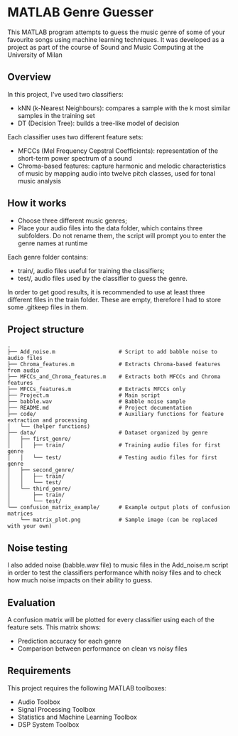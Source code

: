 # MATLAB Genre Guesser

This MATLAB program attempts to guess the music genre of some of your favourite songs using machine learning techniques. It was developed as a project as part of the course of Sound and Music Computing at the University of Milan

## Overview
In this project, I've used two classifiers:
 - kNN (k-Nearest Neighbours): compares a sample with the k most similar samples in the training set
 - DT (Decision Tree): builds a tree-like model of decision

Each classifier uses two different feature sets:
- MFCCs (Mel Frequency Cepstral Coefficients): representation of the short-term power spectrum of a sound
- Chroma-based features: capture harmonic and melodic characteristics of music by mapping audio into twelve pitch classes, used for tonal music analysis

## How it works
- Choose three different music genres;
- Place your audio files into the data folder, which contains three subfolders. Do not rename them, the script will prompt you to enter the genre names at runtime

Each genre folder contains:
- train/, audio files useful for training the classifiers;
- test/, audio files used by the classifier to guess the genre.

In order to get good results, it is recommended to use at least three different files in the train folder. These are empty, therefore I had to store some .gitkeep files in them.

## Project structure
```
.
├── Add_noise.m                    # Script to add babble noise to audio files
├── Chroma_features.m              # Extracts Chroma-based features from audio
├── MFCCs_and_Chroma_features.m    # Extracts both MFCCs and Chroma features
├── MFCCs_features.m               # Extracts MFCCs only
├── Project.m                      # Main script
├── babble.wav                     # Babble noise sample
├── README.md                      # Project documentation
├── code/                          # Auxiliary functions for feature extraction and processing
│   └── (helper functions)
├── data/                          # Dataset organized by genre
│   ├── first_genre/
│   │   ├── train/                 # Training audio files for first genre
│   │   └── test/                  # Testing audio files for first genre
│   ├── second_genre/
│   │   ├── train/
│   │   └── test/
│   └── third_genre/
│       ├── train/
│       └── test/
└── confusion_matrix_example/      # Example output plots of confusion matrices
    └── matrix_plot.png            # Sample image (can be replaced with your own)
```

## Noise testing
I also added noise (babble.wav file) to music files in the Add_noise.m script in order to test the classifiers performance whith noisy files and to check how much noise impacts on their ability to guess.

## Evaluation
A confusion matrix will be plotted for every classifier using each of the feature sets. This matrix shows:
- Prediction accuracy for each genre
- Comparison between performance on clean vs noisy files

## Requirements
This project requires the following MATLAB toolboxes:
- Audio Toolbox
- Signal Processing Toolbox
- Statistics and Machine Learning Toolbox
- DSP System Toolbox

